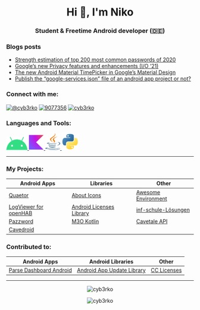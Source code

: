 <h1 align="center">Hi 👋, I'm Niko</h1>
<h3 align="center">Student & Freetime Android developer (🇩🇪)</h3>

### Blogs posts
<!-- BLOG-POST-LIST:START -->
- [Strength estimation of top 200 most common passwords of 2020](https://cyb3rko.medium.com/strength-estimation-of-top-200-most-common-passwords-of-2020-8c25ba661e4b?source=rss-3c4b9744f515------2)
- [Google’s new Privacy features and enhancements &lpar;I/O ‘21&rpar;](https://cyb3rko.medium.com/googles-new-privacy-features-and-enhancements-i-o-21-1928bc031735?source=rss-3c4b9744f515------2)
- [The new Android Material TimePicker in Google’s Material Design](https://cyb3rko.medium.com/the-new-android-material-timepicker-in-googles-material-design-44a9a4db8c45?source=rss-3c4b9744f515------2)
- [Publish the “google-services.json” file of an android app project or not?](https://cyb3rko.medium.com/publish-the-google-services-json-file-of-an-android-app-project-or-not-1951fb555b26?source=rss-3c4b9744f515------2)
<!-- BLOG-POST-LIST:END -->

<h3 align="left">Connect with me:</h3>
<p align="left">
  <a href="https://medium.com/@cyb3rko" target="blank"><img align="center" src="https://raw.githubusercontent.com/rahuldkjain/github-profile-readme-generator/master/src/images/icons/Social/medium.svg" alt="@cyb3rko" height="30" width="40" /></a>
<a href="https://stackoverflow.com/users/9077356" target="blank"><img align="center" src="https://raw.githubusercontent.com/rahuldkjain/github-profile-readme-generator/master/src/images/icons/Social/stack-overflow.svg" alt="9077356" height="30" width="40" /></a>
<a href="https://instagram.com/cyb3rko" target="blank"><img align="center" src="https://raw.githubusercontent.com/rahuldkjain/github-profile-readme-generator/master/src/images/icons/Social/instagram.svg" alt="cyb3rko" height="30" width="40" /></a>
</p>

<h3 align="left">Languages and Tools:</h3>
<p align="left">
  <a href="https://developer.android.com" target="_blank" rel="noreferrer"> <img src="icons/android.svg" alt="android" width="57" height="35"/> </a>
  <a href="https://kotlinlang.org" target="_blank" rel="noreferrer"> <img src="icons/kotlin.svg" alt="kotlin" width="40" height="40"/> </a>
  <a href="https://www.java.com" target="_blank" rel="noreferrer"> <img src="icons/java.svg" alt="java" width="40" height="45"/> </a>
  <a href="https://www.python.org" target="_blank" rel="noreferrer"> <img src="icons/python.svg" alt="python" width="45" height="45"/> </a> </p>

---

### My Projects:

| Android Apps | Libraries | Other |
|--------------|-------------------|-------|
| [Quaetor](https://github.com/cyb3rko/quaetor-public) | [About Icons](https://github.com/cyb3rko/about-icons) | [Awesome Environment](https://github.com/cyb3rko/awesome-environment) |
| [LogViewer for openHAB](https://github.com/cyb3rko/logviewer-for-openhab-app) | [Android Licenses Library](https://github.com/cyb3rko/android-licenses-library) | [inf-schule-Lösungen](https://github.com/cyb3rko/inf-schule-loesungen) |
| [Pazzword](https://github.com/cyb3rko/pazzword) | [M3O Kotlin](https://github.com/cyb3rko/m3o-kotlin) | [Cavetale API](https://github.com/cyb3rko/cavetale-api) |
| [Cavedroid](https://github.com/cyb3rko/cavedroid) | | |

### Contributed to:

| Android Apps | Android Libraries | Other |
|--------------|-------------------|-------|
| [Parse Dashboard Android](https://github.com/bitterbit/Parse-Dashboard-Android) | [Android App Update Library](https://github.com/Piashsarker/AndroidAppUpdateLibrary) | [CC Licenses](https://github.com/santisoler/cc-licenses) |

---

<p align="center"> <img src="https://github-readme-stats.vercel.app/api/top-langs?username=cyb3rko&show_icons=true&locale=en&layout=compact" alt="cyb3rko" /></p>
<p align="center"> <img src=https://github-readme-stats.vercel.app/api?username=cyb3rko&show_icons=true alt=cyb3rko /> </p>
